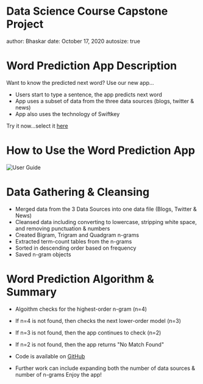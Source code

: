 Data Science Course Capstone Project
========================================================
author: Bhaskar
date: October 17, 2020
autosize: true

Word Prediction App Description
========================================================

Want to know the predicted next word? 
Use our new app...

- Users start to type a sentence, the app predicts next word
- App uses a subset of data from the three data sources (blogs, twitter & news)
- App also uses the technology of Swiftkey

Try it now...select it [here](https://bhaskar_5137.shinyapps.io/Final_Project_2020-10-17/)

How to Use the Word Prediction App
========================================================

<div style="align:top"><img src="./www/App_UserGuide.png" alt="User Guide" /></div>

Data Gathering & Cleansing 
========================================================

- Merged data from the 3 Data Sources into one data file (Blogs, Twitter & News)
- Cleansed data including converting to lowercase, stripping white space, and removing punctuation & numbers
- Created Bigram, Trigram and Quadgram n-grams
- Extracted term-count tables from the n-grams
- Sorted in descending order based on frequency
- Saved n-gram objects

Word Prediction Algorithm & Summary
========================================================
- Algoithm checks for the highest-order n-gram (n=4)  
- If n=4 is not found, then checks the next lower-order model (n=3)
- If n=3 is not found, then the app continues to check (n=2)
- If n=2 is not found, then the app returns "No Match Found"

- Code is available on [GitHub](https://github.com/GVRBhaskar/Final-Capstone/)
- Further work can include expanding both the number of data sources & number of n-grams
Enjoy the app!

